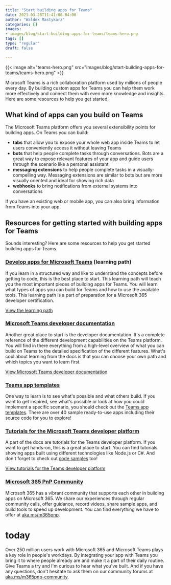 ```yaml
---
title: "Start building apps for Teams"
date: 2021-03-28T11:41:00-04:00
author: "Waldek Mastykarz"
categories: []
images:
- images/blog/start-building-apps-for-teams/teams-hero.png
tags: []
type: "regular"
draft: false

---
```


{{< image alt="teams-hero.png" src="images/blog/start-building-apps-for-teams/teams-hero.png" >}}

Microsoft Teams is a rich collaboration platform used by millions of
people every day. By building custom apps for Teams you can help them
work more effectively and connect them with even more knowledge and
insights. Here are some resources to help you get started.

## What kind of apps can you build on Teams 

The Microsoft Teams platform offers you several extensibility points for
building apps. On Teams you can build:
-   **tabs** that allow you to expose your whole web app inside Teams to
    let users conveniently access it without leaving Teams
-   **bots** that help people complete tasks through conversations. Bots
    are a great way to expose relevant features of your app and guide
    users through the scenario like a personal assistant
-   **messaging extensions** to help people complete tasks in a
    visually-compelling way. Messaging extensions are similar to bots
    but are more visually oriented and ideal for showing rich data
-   **webhooks** to bring notifications from external systems into
    conversations

If you have an existing web or mobile app, you can also bring
information from Teams into your app.
## Resources for getting started with building apps for Teams 

Sounds interesting? Here are some resources to help you get started
building apps for Teams.
### [Develop apps for Microsoft Teams](https://docs.microsoft.com/learn/paths/m365-msteams-associate/?WT.mc_id=m365-15200-wmastyka) (learning path) 

If you learn in a structured way and like to understand the concepts
before getting to code, this is the best place to start. This learning
path will teach you the most important pieces of building apps for
Teams. You will learn what types of apps you can build for Teams and how
to use the available tools. This learning path is a part of preparation
for a Microsoft 365 developer certification.

[View the learning
path](https://docs.microsoft.com/learn/paths/m365-msteams-associate/?WT.mc_id=m365-15200-wmastyka)

### [Microsoft Teams developer documentation](https://docs.microsoft.com/microsoftteams/platform/overview?WT.mc_id=m365-15200-wmastyka)

Another great place to start is the developer documentation. It\'s a
complete reference of the different development capabilities on the
Teams platform. You will find in there everything from a high-level
overview of what you can build on Teams to the detailed specification of
the different features. What\'s cool about learning from the docs is
that you can choose your own path and which topics you want to learn
first.

[View Microsoft Teams developer
documentation](https://docs.microsoft.com/microsoftteams/platform/overview?WT.mc_id=m365-15200-wmastyka)

### [Teams app templates](https://docs.microsoft.com/microsoftteams/platform/samples/app-templates?WT.mc_id=m365-15200-wmastyka) 

One way to learn is to see what\'s possible and what others build. If
you want to get inspired, see what\'s possible or look at how you could
implement a specific scenario, you should check out the [Teams app
templates](https://docs.microsoft.com/microsoftteams/platform/samples/app-templates?WT.mc_id=m365-15200-wmastyka).
There are over 40 sample ready-to-use apps including their source code
for you to explore!
### [Tutorials for the Microsoft Teams developer platform](https://docs.microsoft.com/microsoftteams/platform/tutorials/get-started-dotnet-app-studio?WT.mc_id=m365-15200-wmastyka) 

A part of the docs are tutorials for the Teams developer platform. If
you want to get hands-on, this is a great place to start. You can find
tutorials showing apps built using different technologies like Node.js
or C#. And don\'t forget to check out [code
samples](https://github.com/OfficeDev/Microsoft-Teams-Samples) too!

[View tutorials for the Teams developer
platform](https://docs.microsoft.com/microsoftteams/platform/tutorials/get-started-dotnet-app-studio?WT.mc_id=m365-15200-wmastyka)

### [Microsoft 365 PnP Community](https://pnp.github.io/) 

Microsoft 365 has a vibrant community that supports each other in
building apps on Microsoft 365. We share our experiences through regular
community calls, offer guidance, record videos, share sample apps, and
build tools to speed up development. You can find everything we have to
offer at [aka.ms/m365pnp](https://aka.ms/m365pnp).

# today 

Over 250 million users work with Microsoft 365 and Microsoft Teams plays
a key role in people\'s workdays. By integrating your app with Teams you
bring it to where people already are and make it a part of their daily
routine.
Give Teams a try and I\'m curious to hear what you\'ve built. And if you
have any questions, don\'t hesitate to ask them on our community forums
at
[aka.ms/m365pnp-community](https://techcommunity.microsoft.com/t5/microsoft-365-pnp/ct-p/Microsoft365PnP?WT.mc_id=m365-15200-wmastyka).
